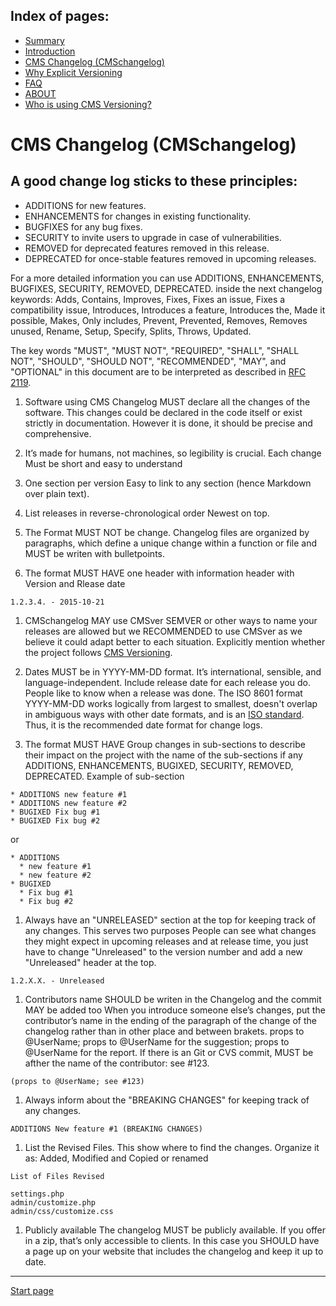 Index of pages:
---------------

* [Summary](/README.md)
* [Introduction](/README.md)
* [CMS Changelog (CMSchangelog)](/CHANGELOG.md)
* [Why Explicit Versioning](/WHY.md)
* [FAQ](/FAQ.md)
* [ABOUT](/ABOUT.md)
* [Who is using CMS Versioning?](/USERS.md)


# CMS Changelog (CMSchangelog)

A good change log sticks to these principles:
--

* ADDITIONS for new features.
* ENHANCEMENTS for changes in existing functionality.
* BUGFIXES for any bug fixes.
* SECURITY to invite users to upgrade in case of vulnerabilities.
* REMOVED for deprecated features removed in this release.
* DEPRECATED for once-stable features removed in upcoming releases.


For a more detailed information you can use ADDITIONS, ENHANCEMENTS, BUGFIXES, SECURITY, REMOVED, DEPRECATED. inside the next changelog keywords: Adds, Contains, Improves, Fixes, Fixes an issue,  Fixes a compatibility issue, Introduces, Introduces a feature, Introduces the, Made it possible, Makes,  Only includes, Prevent, Prevented, Removes, Removes unused, Rename, Setup, Specify, Splits, Throws, Updated.
 
  
The key words "MUST", "MUST NOT", "REQUIRED", "SHALL", "SHALL NOT", "SHOULD", "SHOULD NOT", "RECOMMENDED", "MAY", and "OPTIONAL" in this document are to be interpreted as described in [RFC 2119](http://tools.ietf.org/html/rfc2119).


1. Software using CMS Changelog MUST declare all the changes of the software. This changes
could be declared in the code itself or exist strictly in documentation.
However it is done, it should be precise and comprehensive.

1. It’s made for humans, not machines, so legibility is crucial. Each change 
Must be short and easy to understand

1. One section per version
Easy to link to any section (hence Markdown over plain text).

1. List releases in reverse-chronological order
Newest on top.

1. The Format MUST NOT be change. Changelog files
are organized by paragraphs, which define a unique change within a function or file and MUST be writen with bulletpoints.

1. The format MUST HAVE one header with information
header with Version and Rlease date

```
1.2.3.4. - 2015-10-21
```

1. CMSchangelog MAY use CMSver
SEMVER or other ways to name your releases are allowed but we RECOMMENDED to use CMSver as we believe it could adapt better to each situation.
Explicitly mention whether the project follows [CMS Versioning](https://software-development-guidelines.github.io/CMScver/).

1. Dates MUST be in YYYY-MM-DD format. It’s international, sensible, and language-independent.
Include release date for each release you do. People like to know when a release was done. The ISO 8601 format YYYY-MM-DD works logically from largest to smallest, doesn't overlap in ambiguous ways with other date formats, and is an [ISO standard](http://www.iso.org/iso/home/standards/iso8601.htm). Thus, it is the recommended date format for change logs.

1. The format MUST HAVE Group changes in sub-sections to describe their impact on the project
with the name of the sub-sections if any ADDITIONS, ENHANCEMENTS, BUGIXED, SECURITY, REMOVED, DEPRECATED.
Example of sub-section

```
* ADDITIONS new feature #1
* ADDITIONS new feature #2
* BUGIXED Fix bug #1
* BUGIXED Fix bug #2
```
or

```
* ADDITIONS
  * new feature #1
  * new feature #2
* BUGIXED
  * Fix bug #1
  * Fix bug #2
```

1. Always have an "UNRELEASED" section at the top for keeping track of any changes. This serves two purposes
People can see what changes they might expect in upcoming releases and at release time, you just have to change "Unreleased" to the version number and add a new "Unreleased" header at the top.

```
1.2.X.X. - Unreleased
```

1. Contributors name SHOULD be writen in the Changelog and the commit MAY be added too
When you introduce someone else’s changes, put the contributor’s name in the ending of the paragraph of the change of the changelog   rather than in other place and between brakets.
props to @UserName;
props to @UserName for the suggestion;
props to @UserName for the report.
If there is an Git or CVS commit, MUST be afther the name of the contributor: 
see #123.

```
(props to @UserName; see #123)
```  

1. Always inform about the "BREAKING CHANGES" 
for keeping track of any changes.

```
ADDITIONS New feature #1 (BREAKING CHANGES)
```

1. List the Revised Files. This show 
where to find the changes. Organize it as: Added, Modified and Copied or renamed

```
List of Files Revised

settings.php
admin/customize.php
admin/css/customize.css
```

1. Publicly available
The changelog MUST be publicly available. If you offer in a zip, that’s only accessible to clients. In this case you SHOULD have a page up on your website that includes the changelog and keep it up to date.

---



[Start page](./)


